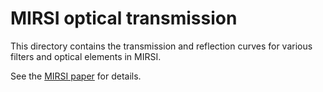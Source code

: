 # MIRSI optical transmission
This directory contains the transmission and reflection curves for various filters and optical elements in MIRSI. 

See the [MIRSI paper](https://ui.adsabs.harvard.edu/abs/2024arXiv240902752H) for details.
